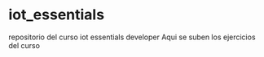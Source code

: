 # iot_essentials
repositorio del curso iot essentials developer
Aqui se suben los ejercicios del curso
